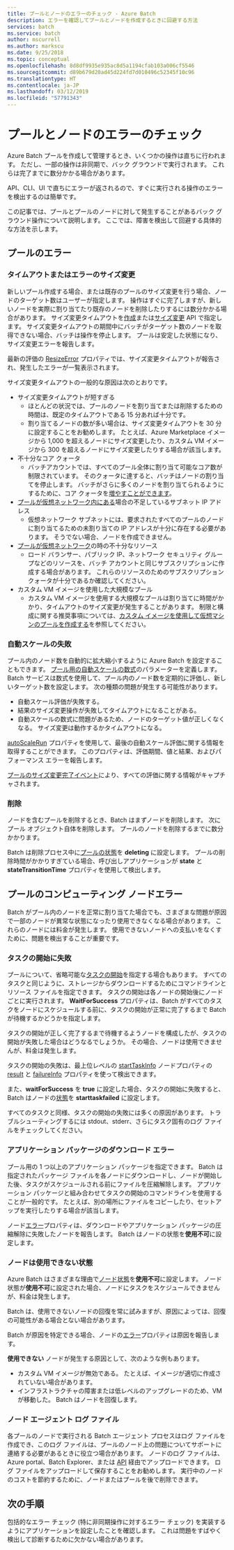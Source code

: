 ```yaml
---
title: プールとノードのエラーのチェック - Azure Batch
description: エラーを確認してプールとノードを作成するときに回避する方法
services: batch
ms.service: batch
author: mscurrell
ms.author: markscu
ms.date: 9/25/2018
ms.topic: conceptual
ms.openlocfilehash: 8d8df9935e935ac8d5a1194cfab103a006cf5546
ms.sourcegitcommit: d89b679d20ad45d224fd7d010496c52345f10c96
ms.translationtype: HT
ms.contentlocale: ja-JP
ms.lasthandoff: 03/12/2019
ms.locfileid: "57791343"
---
```

# <a name="check-for-pool-and-node-errors"></a>プールとノードのエラーのチェック

Azure Batch プールを作成して管理するとき、いくつかの操作は直ちに行われます。 ただし、一部の操作は非同期で、バック グラウンドで実行されます。 これらは完了までに数分かかる場合があります。

API、CLI、UI で直ちにエラーが返されるので、すぐに実行される操作のエラーを検出するのは簡単です。

この記事では、プールとプールのノードに対して発生することがあるバック グラウンド操作について説明します。 ここでは、障害を検出して回避する具体的な方法を示します。

## <a name="pool-errors"></a>プールのエラー

### <a name="resize-timeout-or-failure"></a>タイムアウトまたはエラーのサイズ変更

新しいプール作成する場合、または既存のプールのサイズ変更を行う場合、ノードのターゲット数はユーザーが指定します。  操作はすぐに完了しますが、新しいノードを実際に割り当てたり既存のノードを削除したりするには数分かかる場合があります。  サイズ変更タイムアウトを[作成](https://docs.microsoft.com/rest/api/batchservice/pool/add)または[サイズ変更](https://docs.microsoft.com/rest/api/batchservice/pool/resize) API で指定します。 サイズ変更タイムアウトの期間中にバッチがターゲット数のノードを取得できない場合、バッチは操作を停止します。 プールは安定した状態になり、サイズ変更エラーを報告します。

最新の評価の [ResizeError](https://docs.microsoft.com/rest/api/batchservice/pool/get#resizeerror) プロパティでは、サイズ変更タイムアウトが報告され、発生したエラーが一覧表示されます。

サイズ変更タイムアウトの一般的な原因は次のとおりです。

- サイズ変更タイムアウトが短すぎる
  - ほとんどの状況では、プールのノードを割り当てまたは削除するための時間は、既定のタイムアウトである 15 分あれば十分です。
  - 割り当てるノードの数が多い場合は、サイズ変更タイムアウトを 30 分に設定することをお勧めします。 たとえば、Azure Marketplace イメージから 1,000 を超えるノードにサイズ変更したり、カスタム VM イメージから 300 を超えるノードにサイズ変更したりする場合が該当します。
- 不十分なコア クォータ
  - バッチアカウントでは、すべてのプール全体に割り当て可能なコア数が制限されています。 そのクォータに達すると、バッチはノードの割り当てを停止します。 バッチがさらに多くのノードを割り当てられるようにするために、コア クォータを[増やすことができます](https://docs.microsoft.com/azure/batch/batch-quota-limit)。
- [プールが仮想ネットワーク内にある](https://docs.microsoft.com/azure/batch/batch-virtual-network)場合の不足しているサブネット IP アドレス
  - 仮想ネットワーク サブネットには、要求されたすべてのプールのノードに割り当てるための未割り当ての IP アドレスが十分に存在する必要があります。 そうでない場合、ノードを作成できません。
- [プールが仮想ネットワーク](https://docs.microsoft.com/azure/batch/batch-virtual-network)の時の不十分なリソース
  - ロード バランサー、パブリック IP、ネットワーク セキュリティ グループなどのリソースを、バッチ アカウントと同じサブスクリプションに作成する場合があります。 これらのリソースのためのサブスクリプション クォータが十分であるか確認してください。
- カスタム VM イメージを使用した大規模なプール
  - カスタム VM イメージを使用する大規模なプールは割り当てに時間がかかり、タイムアウトのサイズ変更が発生することがあります。  制限と構成に関する推奨事項については、[カスタム イメージを使用して仮想マシンのプールを作成する](https://docs.microsoft.com/azure/batch/batch-custom-images)を参照してください。

### <a name="automatic-scaling-failures"></a>自動スケールの失敗

プール内のノード数を自動的に拡大縮小するように Azure Batch を設定することもできます。 [プール用の自動スケールの数式](https://docs.microsoft.com/azure/batch/batch-automatic-scaling)のパラメーターを定義します。 Batch サービスは数式を使用して、プール内のノード数を定期的に評価し、新しいターゲット数を設定します。 次の種類の問題が発生する可能性があります。

- 自動スケール評価が失敗する。
- 結果のサイズ変更操作が失敗してタイムアウトになることがある。
- 自動スケールの数式に問題があるため、ノードのターゲット値が正しくなくなる。 サイズ変更は動作するかタイムアウトになる。

[autoScaleRun](https://docs.microsoft.com/rest/api/batchservice/pool/get#autoscalerun) プロパティを使用して、最後の自動スケール評価に関する情報を取得することができます。 このプロパティは、評価期間、値と結果、およびパフォーマンス エラーを報告します。

[プールのサイズ変更完了イベント](https://docs.microsoft.com/azure/batch/batch-pool-resize-complete-event)により、すべての評価に関する情報がキャプチャされます。

### <a name="delete"></a>削除

ノードを含むプールを削除するとき、Batch はまずノードを削除します。 次にプール オブジェクト自体を削除します。 プールのノードを削除するまでに数分かかります。

Batch は削除プロセス中に[プールの状態](https://docs.microsoft.com/rest/api/batchservice/pool/get#poolstate)を **deleting** に設定します。 プールの削除時間がかかりすぎている場合、呼び出しアプリケーションが **state** と **stateTransitionTime** プロパティを使用して検出します。

## <a name="pool-compute-node-errors"></a>プールのコンピューティング ノードエラー

Batch がプール内のノードを正常に割り当てた場合でも、さまざまな問題が原因で一部のノードが異常な状態になったり使用できなくなる場合があります。 これらのノードには料金が発生します。 使用できないノードへの支払いをなくすために、問題を検出することが重要です。

### <a name="start-task-failure"></a>タスクの開始に失敗

プールについて、省略可能な[タスクの開始](https://docs.microsoft.com/rest/api/batchservice/pool/add#starttask)を指定する場合もあります。 すべてのタスクと同じように、ストレージからダウンロードするためにコマンドラインとリソース ファイルを指定できます。 タスクの開始は各ノードの開始後にノードごとに実行されます。 **WaitForSuccess** プロパティは、Batch がすべてのタスクをノードにスケジュールする前に、タスクの開始が正常に完了するまで Batch が待機するかどうかを指定します。

タスクの開始が正しく完了するまで待機するようノードを構成したが、タスクの開始が失敗した場合はどうなるでしょうか。 その場合、ノードは使用できませんが、料金は発生します。

タスクの開始の失敗は、最上位レベルの [startTaskInfo](https://docs.microsoft.com/rest/api/batchservice/computenode/get#starttaskinformation) ノードプロパティの [result](https://docs.microsoft.com/rest/api/batchservice/computenode/get#taskexecutionresult) と [failureInfo](https://docs.microsoft.com/rest/api/batchservice/computenode/get#taskfailureinformation) プロパティを使って検出できます。

また、**waitForSuccess** を **true** に設定した場合、タスクの開始に失敗すると、Batch はノードの[状態](https://docs.microsoft.com/rest/api/batchservice/computenode/get#computenodestate)を **starttaskfailed** に設定します。

すべてのタスクと同様、タスクの開始の失敗には多くの原因があります。  トラブルシューティングするには stdout、stderr、さらにタスク固有のログ ファイルをチェックしてください。

### <a name="application-package-download-failure"></a>アプリケーション パッケージのダウンロード エラー

プール用の 1 つ以上のアプリケーション パッケージを指定できます。 Batch は指定されたパッケージ ファイルを各ノードにダウンロードし、ノードが開始した後、タスクがスケジュールされる前にファイルを圧縮解除します。 アプリケーション パッケージと組み合わせてタスクの開始のコマンドラインを使用することが一般的です。 たとえば、別の場所にファイルをコピーしたり、セットアップを実行したりする場合が該当します。

ノード[エラー](https://docs.microsoft.com/rest/api/batchservice/computenode/get#computenodeerror)プロパティは、ダウンロードやアプリケーション パッケージの圧縮解除に失敗したノードを報告します。 Batch はノードの状態を**使用不可**に設定します。

### <a name="node-in-unusable-state"></a>ノードは使用できない状態

Azure Batch はさまざまな理由で[ノード状態](https://docs.microsoft.com/rest/api/batchservice/computenode/get#computenodestate)を**使用不可**に設定します。 ノード状態が**使用不可**に設定された場合、ノードにタスクをスケジュールできませんが、料金は発生します。

Batch は、使用できないノードの回復を常に試みますが、原因によっては、回復の可能性がある場合とない場合があります。

Batch が原因を特定できる場合、ノードの[エラー](https://docs.microsoft.com/rest/api/batchservice/computenode/get#computenodeerror)プロパティは原因を報告します。

**使用できない** ノードが発生する原因として、次のような例もあります。

- カスタム VM イメージが無効である。 たとえば、イメージが適切に作成されていない場合があります。
- インフラストラクチャの障害または低レベルのアップグレードのため、VM が移動した。 Batch はノードを回復します。

### <a name="node-agent-log-files"></a>ノード エージェント ログ ファイル

各プールのノードで実行される Batch エージェント プロセスはログ ファイルを作成でき、このログ ファイルは、プールのノード上の問題についてサポートに連絡する必要があるときに役立つ場合があります。 ノードのログ ファイルは、Azure portal、Batch Explorer、または [API](https://docs.microsoft.com/rest/api/batchservice/computenode/uploadbatchservicelogs) 経由でアップロードできます。 ログ ファイルをアップロードして保存することをお勧めします。 実行中のノードのコストを節約するために、ノードまたはプールを後で削除できます。

## <a name="next-steps"></a>次の手順

包括的なエラー チェック (特に非同期操作に対するエラー チェック) を実装するようにアプリケーションを設定したことを確認します。 これは問題をすばやく検出して診断するために欠かない場合があります。
